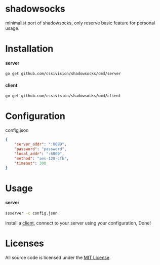 # shadowsocks
minimalist port of shadowsocks, only reserve basic feature for personal usage.

# Installation
#### server
```sh
go get github.com/cssivision/shadowsocks/cmd/server
```

#### client 
```sh
go get github.com/cssivision/shadowsocks/cmd/client
```

# Configuration
config.json
```json
{
	"server_addr": ":8089",
	"password": "password",
	"local_addr": ":6009",
	"method": "aes-128-cfb",
	"timeout": 300
}
```

# Usage 
#### server
```sh
ssserver -c config.json
```

install a [client](https://shadowsocks.org/en/download/clients.html), connect to your server using your configuration, Done!

# Licenses

All source code is licensed under the [MIT License](https://github.com/cssivision/shadowsocks/blob/master/LICENSE).
